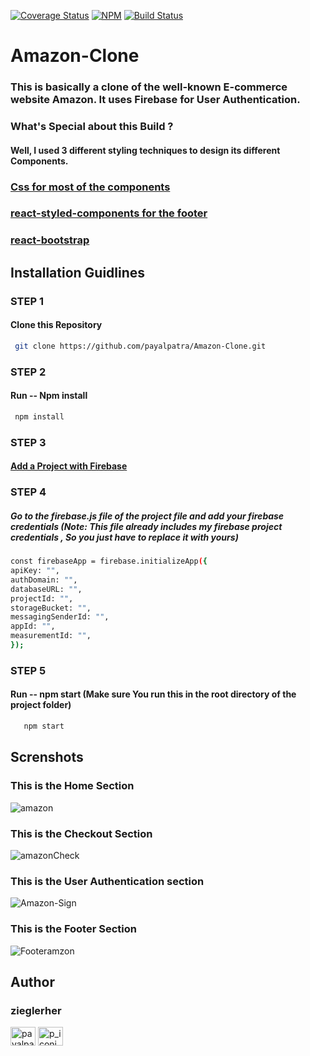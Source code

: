 [![Coverage Status](https://coveralls.io/repos/github/ntkme/github-buttons/badge.svg)](https://coveralls.io/github/ntkme/github-buttons)
[![NPM](https://img.shields.io/npm/v/react-github-buttons.svg)](https://www.npmjs.com/package/react-github-buttons)
[![Build Status](https://travis-ci.com/vaibhavhrt/react-github-buttons.svg?branch=master)](https://travis-ci.com/vaibhavhrt/react-github-buttons)

# Amazon-Clone

### This is basically a clone of the well-known E-commerce website Amazon. It uses Firebase for User Authentication.
### What's Special about this Build ?
#### Well, I used 3 different styling techniques to design its different Components.

### [Css for most of the components](https://devdocs.io/css/)
### [react-styled-components for the footer](https://styled-components.com/) 
### [react-bootstrap](https://react-bootstrap.github.io/)

## Installation Guidlines

### STEP 1
#### Clone this Repository
 ```sh
  git clone https://github.com/payalpatra/Amazon-Clone.git
  ```
### STEP 2
 #### Run -- Npm install
  ```sh
   npm install
   ```
### STEP 3
 #### [Add a Project with Firebase](https://console.firebase.google.com/u/0/)
 
### STEP 4
##### Go to the firebase.js file of the project file and add your firebase credentials (Note: This file already includes my firebase project credentials , So you just have to replace it with yours)

 ```sh
 const firebaseApp = firebase.initializeApp({
 apiKey: "",
 authDomain: "",
 databaseURL: "",
 projectId: "",
 storageBucket: "",
 messagingSenderId: "",
 appId: "",
 measurementId: "",
});
```
### STEP 5
#### Run -- npm start  (Make sure You run this in the root directory of the project folder)
  
```sh
   npm start
   ```
## Screnshots
### This is the Home Section
![amazon](https://user-images.githubusercontent.com/67522406/106353456-b4dde680-6310-11eb-91d6-e28acf563857.png)
### This is the Checkout Section
![amazonCheck](https://user-images.githubusercontent.com/67522406/106353332-c1ae0a80-630f-11eb-8b0b-c1bd39758320.png)
### This is the User Authentication section
![Amazon-Sign](https://user-images.githubusercontent.com/67522406/106353333-c4a8fb00-630f-11eb-8edb-d9a655367acc.png)
### This is the Footer Section
![Footeramzon](https://user-images.githubusercontent.com/67522406/106353334-c70b5500-630f-11eb-864b-7d695c8f4421.png)

## Author

### zieglerher

<a href="https://linkedin.com/in/payalpatra105" target="blank"><img align="center" src="https://cdn.jsdelivr.net/npm/simple-icons@3.0.1/icons/linkedin.svg" alt="payalpatra105" height="30" width="40" /></a>
<a href="https://instagram.com/p_iconic_" target="blank"><img align="center" src="https://cdn.jsdelivr.net/npm/simple-icons@3.0.1/icons/instagram.svg" alt="p_iconic_" height="30" width="40" /></a>

